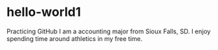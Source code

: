 # hello-world1
Practicing GitHub
I am a accounting major from Sioux Falls, SD. I enjoy spending time around athletics in my free time.
